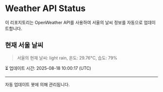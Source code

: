 
# Weather API Status

이 리포지토리는 OpenWeather API를 사용하여 서울의 날씨 정보를 자동으로 업데이트합니다.

## 현재 서울 날씨
> 서울의 현재 날씨: light rain, 온도: 29.76°C, 습도: 79%

⏳ 업데이트 시간: 2025-08-18 10:00:17 (UTC)

---
자동 업데이트 봇에 의해 관리됩니다.
